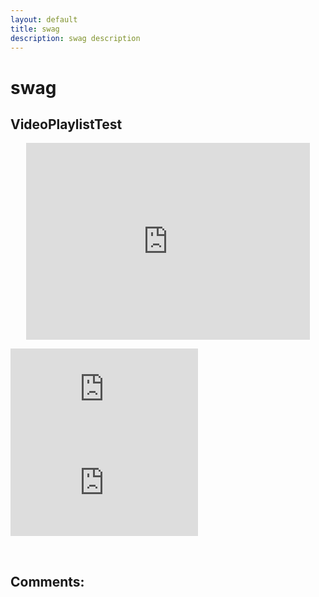 ```yaml
---
layout: default
title: swag
description: swag description
---
```

# swag

## VideoPlaylistTest

<p align="center"><iframe style="width:90%" width="560" height="315" src="https://www.youtube.com/embed/videoseries?list=PLWy0Jf96bIqw9sCG-mPfAsVko9J9CCXsn" title="YouTube video player" frameborder="0" allow="accelerometer; autoplay; clipboard-write; encrypted-media; gyroscope; picture-in-picture" allowfullscreen></iframe></p>

<div class="twitch">
  <div class="twitch-video">
    <iframe
      src="https://player.twitch.tv/?channel=monstercat&!autoplay&parent=paroyer.github.io&autoplay=false"
      frameborder="0"
      scrolling="no"
      allowfullscreen="true">
    </iframe>
  </div>
  <div class="twitch-chat">
    <iframe
      frameborder="0"
      scrolling="no"
      src="https://www.twitch.tv/embed/monstercat/chat?darkpopout&parent=paroyer.github.io">
    </iframe>
  </div>
</div>

&nbsp;&nbsp;&nbsp;&nbsp;&nbsp;&nbsp; 




## Comments:

<script src="https://utteranc.es/client.js"
        repo="Paroyer/Comment" 
        issue-term="pathname"
        theme="github-dark"
        label="Comment"
        crossorigin="anonymous"
        async>
</script>  

